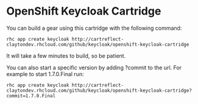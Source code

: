 # OpenShift Keycloak Cartridge

You can build a gear using this cartridge with the following command:

	rhc app create keycloak http://cartreflect-claytondev.rhcloud.com/github/keycloak/openshift-keycloak-cartridge
	
It will take a few minutes to build, so be patient.

You can also start a specific version by adding ?commit<VERSION> to the url. For example to start 1.7.0.Final run:

	rhc app create keycloak http://cartreflect-claytondev.rhcloud.com/github/keycloak/openshift-keycloak-cartridge?commit=1.7.0.Final
